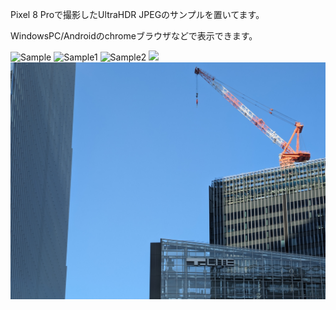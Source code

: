 Pixel 8 Proで撮影したUltraHDR JPEGのサンプルを置いてます。

WindowsPC/Androidのchromeブラウザなどで表示できます。

![Sample](https://github.com/caplio/UltraHDR-/blob/main/PXL_20231121_103954663.MP.jpg)
![Sample1](https://github.com/caplio/UltraHDR-/blob/main/PXL_20231110_092851140.MP.jpg)
![Sample2](https://github.com/caplio/UltraHDR-/blob/main/PXL_20231110_092940240.MP.jpg)
![](https://github.com/caplio/UltraHDR-/blob/main/PXL_20231120_224510176.MP.jpg)
![](https://github.com/caplio/UltraHDR-/blob/main/PXL_20231120_224521062.MP.jpg)

